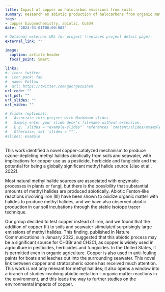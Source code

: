 ```yaml
---
title: Impact of copper on halocarbon emissions from soils
summary: Research on abiotic production of halocarbons from organic matter interactions with copper
tags:
- copper biogeochemistry, abiotic, CuSO4
date: "2024-03-01T00:00:00Z"

# Optional external URL for project (replaces project detail page).
external_link: ""

image:
  caption: article header
  focal_point: Smart

links:
#- icon: twitter
#  icon_pack: fab
#  name: Follow
#  url: https://twitter.com/georgecushen
url_code: ""
url_pdf: ""
url_slides: ""
url_video: ""

# Slides (optional).
#   Associate this project with Markdown slides.
#   Simply enter your slide deck's filename without extension.
#   E.g. `slides = "example-slides"` references `content/slides/example-slides.md`.
#   Otherwise, set `slides = ""`.
#slides: example
---
```


This work identified a novel copper-catalyzed mechanism to produce ozone-depleting methyl halides abiotically from soils and seawater, with implications for copper use as a pesticide, herbicide and fungicide and the potential for being a globally significant methyl halide source (Jiao et al., 2022). 

Most natural methyl halide sources are associated with enzymatic processes in plants or fungi, but there is the possibility that substantial amounts of methyl halides are produced abiotically. Abiotic Fenton-like reactions involving iron (III) have been shown to oxidize organic matter with halides to produce methyl halides, and we have also observed abiotic production in our soil incubations through the stable isotope tracer technique.  

Our group decided to test copper instead of iron, and we found that the addition of copper (II) to soils and seawater stimulated surprisingly large emissions of methyl halides.  This finding, published in Nature Communications in January 2022, suggested that this abiotic process may be a significant source for CH3Br and CH3Cl, as copper is widely used in agriculture in pesticides, herbicides and fungicides. In the United States, it is permitted even in organic agriculture.  Copper is also used in anti-fouling paints for boats and leaches out into the surrounding seawater.  This novel link between copper and stratospheric ozone has received much attention.  This work is not only relevant for methyl halides; it also opens a window into a branch of studies involving abiotic metal ion – organic matter reactions in the environment, and this leads the way to further studies on the environmental impacts of copper.  
